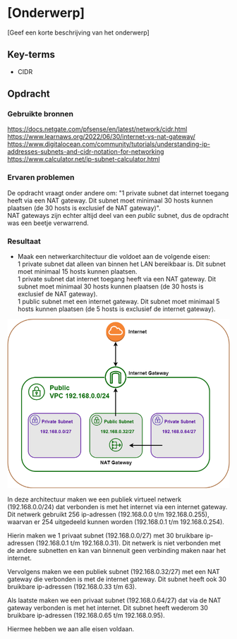 # [Onderwerp]
[Geef een korte beschrijving van het onderwerp]

## Key-terms
- CIDR

## Opdracht
### Gebruikte bronnen
https://docs.netgate.com/pfsense/en/latest/network/cidr.html  
https://www.learnaws.org/2022/06/30/internet-vs-nat-gateway/  
https://www.digitalocean.com/community/tutorials/understanding-ip-addresses-subnets-and-cidr-notation-for-networking  
https://www.calculator.net/ip-subnet-calculator.html  

### Ervaren problemen
De opdracht vraagt onder andere om: "1 private subnet dat internet toegang heeft via een NAT gateway. Dit subnet moet minimaal 30 hosts kunnen plaatsen (de 30 hosts is exclusief de NAT gateway)".  
NAT gateways zijn echter altijd deel van een *public* subnet, dus de opdracht was een beetje verwarrend.

### Resultaat
- Maak een netwerkarchitectuur die voldoet aan de volgende eisen:  
1 private subnet dat alleen van binnen het LAN bereikbaar is. Dit subnet moet minimaal 15 hosts kunnen plaatsen.  
1 private subnet dat internet toegang heeft via een NAT gateway. Dit subnet moet minimaal 30 hosts kunnen plaatsen (de 30 hosts is exclusief de NAT gateway).  
1 public subnet met een internet gateway. Dit subnet moet minimaal 5 hosts kunnen plaatsen (de 5 hosts is exclusief de internet gateway).

![](..\00_includes\Cloud_pics\6\VPC_map.png)

In deze architectuur maken we een publiek virtueel netwerk (192.168.0.0/24) dat verbonden is met het internet via een internet gateway. Dit netwerk gebruikt 256 ip-adressen (192.168.0.0 t/m 192.168.0.255), waarvan er 254 uitgedeeld kunnen worden (192.168.0.1 t/m 192.168.0.254).

Hierin maken we 1 privaat subnet (192.168.0.0/27) met 30 bruikbare ip-adressen (192.168.0.1 t/m 192.168.0.31). Dit netwerk is niet verbonden met de andere subnetten en kan van binnenuit geen verbinding maken naar het internet.

Vervolgens maken we een publiek subnet (192.168.0.32/27) met een NAT gateway die verbonden is met de internet gateway. Dit subnet heeft ook 30 bruikbare ip-adressen (192.168.0.33 t/m 63).

Als laatste maken we een privaat subnet (192.168.0.64/27) dat via de NAT gateway verbonden is met het internet. Dit subnet heeft wederom 30 bruikbare ip-adressen (192.168.0.65 t/m 192.168.0.95).

Hiermee hebben we aan alle eisen voldaan.